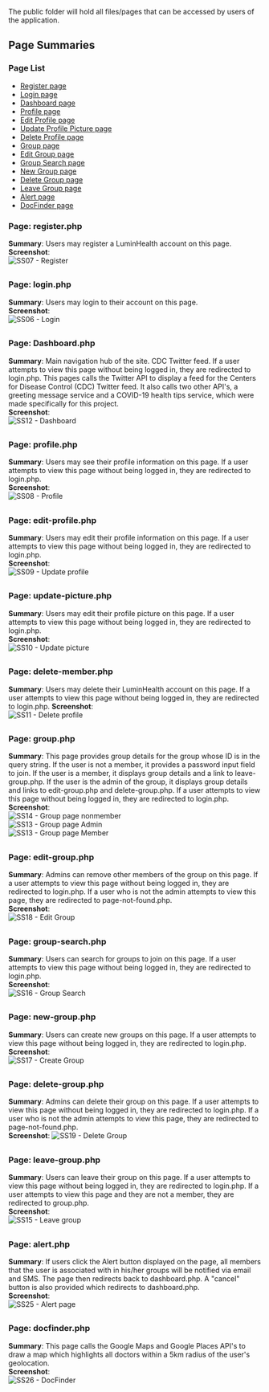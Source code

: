 The public folder will hold all files/pages that can be accessed by users of the application.

## Page Summaries
### Page List
- [Register page](#page-registerphp)
- [Login page](#page-loginphp)
- [Dashboard page](#page-dashboardphp)
- [Profile page](#page-profilephp)
- [Edit Profile page](#page-edit-profilephp)
- [Update Profile Picture page](#page-update-picturephp)
- [Delete Profile page](#page-delete-memberphp)
- [Group page](#page-groupphp)
- [Edit Group page](#page-edit-groupphp)
- [Group Search page](#page-group-searchphp)
- [New Group page](#page-new-groupphp)
- [Delete Group page](#page-delete-groupphp)
- [Leave Group page](#page-leave-groupphp)
- [Alert page](#page-alertphp)
- [DocFinder page](#page-docfinderphp)

### Page: register.php  
**Summary**: Users may register a LuminHealth account on this page.  
**Screenshot**:  
![SS07 - Register](https://user-images.githubusercontent.com/40231621/192077821-f902936d-7762-4fce-a165-09b01bb7c984.jpg)  
##
### Page: login.php  
**Summary**: Users may login to their account on this page.  
**Screenshot**:  
![SS06 - Login](https://user-images.githubusercontent.com/40231621/192077828-0b825829-332e-4814-9996-3bc180293863.jpg)  
##
### Page: Dashboard.php  
**Summary**: Main navigation hub of the site. CDC Twitter feed.  If a user attempts to view this page without being logged in, they are redirected to login.php. This pages calls the Twitter API to display a feed for the Centers for Disease Control (CDC) Twitter feed.  It also calls two other API's, a greeting message service and a COVID-19 health tips service, which were made specifically for this project.    
**Screenshot**:  
![SS12 - Dashboard](https://user-images.githubusercontent.com/40231621/203656525-82b957d8-44a9-46aa-a6fa-bdb541a6f1d0.jpg)    
##
### Page: profile.php  
**Summary**: Users may see their profile information on this page. If a user attempts to view this page without being logged in, they are redirected to login.php.  
**Screenshot**:  
![SS08 - Profile](https://user-images.githubusercontent.com/40231621/196006968-806b08c8-4a75-460f-a4b8-f100f2de1783.jpg)  
##
### Page: edit-profile.php  
**Summary**: Users may edit their profile information on this page.  If a user attempts to view this page without being logged in, they are redirected to login.php.  
**Screenshot**:  
![SS09 - Update profile](https://user-images.githubusercontent.com/40231621/196010545-3ac2f53d-8b80-472f-8bc5-16c4f7c29aeb.jpg)  
##
### Page: update-picture.php  
**Summary**: Users may edit their profile picture on this page.  If a user attempts to view this page without being logged in, they are redirected to login.php.  
**Screenshot**:  
![SS10 - Update picture](https://user-images.githubusercontent.com/40231621/196007053-4dd3b404-08ff-4d44-b1b3-df7ebcb8a4fb.jpg)  
##
### Page: delete-member.php  
**Summary**: Users may delete their LuminHealth account on this page.  If a user attempts to view this page without being logged in, they are redirected to login.php. 
**Screenshot**:  
![SS11 - Delete profile](https://user-images.githubusercontent.com/40231621/196007111-7086a7ed-4ac8-4d1e-8394-0606b98703e7.jpg)  
##
### Page: group.php  
**Summary**: This page provides group details for the group whose ID is in the query string. If the user is not a member, it provides a password input field to join. If the user is a member, it displays group details and a link to leave-group.php.  If the user is the admin of the group, it displays group details and links to edit-group.php and delete-group.php.  If a user attempts to view this page without being logged in, they are redirected to login.php.  
**Screenshot**:  
![SS14 - Group page nonmember](https://user-images.githubusercontent.com/40231621/196007301-99016e34-3b15-4cfb-abca-7fac3c0d1062.jpg)  
![SS13 - Group page Admin](https://user-images.githubusercontent.com/40231621/196007313-7b5297a3-87eb-4673-a44f-d3e6046ff916.jpg)  
![SS13 - Group page Member](https://user-images.githubusercontent.com/40231621/196007321-280958b2-39e9-4a84-be77-0ea3b76e229a.jpg)  
##
### Page: edit-group.php  
**Summary**: Admins can remove other members of the group on this page.  If a user attempts to view this page without being logged in, they are redirected to login.php.  If a user who is not the admin attempts to view this page, they are redirected to page-not-found.php.  
**Screenshot**:  
![SS18 - Edit Group](https://user-images.githubusercontent.com/40231621/196009895-e6174e8a-fd79-4c02-b82f-b5fb5b899b1d.jpg)  
##
### Page: group-search.php  
**Summary**: Users can search for groups to join on this page.  If a user attempts to view this page without being logged in, they are redirected to login.php.  
**Screenshot**:  
![SS16 - Group Search](https://user-images.githubusercontent.com/40231621/192077984-d6fb0bde-1cde-4cba-ac6a-b1ad196493b1.jpg)  
##
### Page: new-group.php  
**Summary**: Users can create new groups on this page.  If a user attempts to view this page without being logged in, they are redirected to login.php.  
**Screenshot**:  
![SS17 - Create Group](https://user-images.githubusercontent.com/40231621/192078007-c40ad4b8-9432-4e7d-bbed-edc47f9af9d8.jpg)  
##
### Page: delete-group.php  
**Summary**: Admins can delete their group on this page.  If a user attempts to view this page without being logged in, they are redirected to login.php.  If a user who is not the admin attempts to view this page, they are redirected to page-not-found.php.  
**Screenshot**: 
![SS19 - Delete Group](https://user-images.githubusercontent.com/40231621/196009930-d3e2ea40-f816-4435-9f70-e7534b68fd73.jpg)  
##
### Page: leave-group.php  
**Summary**: Users can leave their group on this page.  If a user attempts to view this page without being logged in, they are redirected to login.php.  If a user attempts to view this page and they are not a member, they are redirected to group.php.  
**Screenshot**:  
![SS15 - Leave group](https://user-images.githubusercontent.com/40231621/196009959-a9ee2d85-586e-4b99-ae1e-fe72a27f5886.jpg)  
##
### Page: alert.php  
**Summary**: If users click the Alert button displayed on the page, all members that the user is associated with in his/her groups will be notified via email and SMS. The page then redirects back to dashboard.php. A "cancel" button is also provided which redirects to dashboard.php.  
**Screenshot**:  
![SS25 - Alert page](https://user-images.githubusercontent.com/40231621/196010069-3f1120de-0b9c-429c-906e-4e6a388fa75b.jpg)  
##
### Page: docfinder.php  
**Summary**: This page calls the Google Maps and Google Places API's to draw a map which highlights all doctors within a 5km radius of the user's geolocation.  
**Screenshot**:  
![SS26 - DocFinder](https://user-images.githubusercontent.com/40231621/198848043-7739b00c-8045-4356-ac34-a5cef69dade4.jpg)
